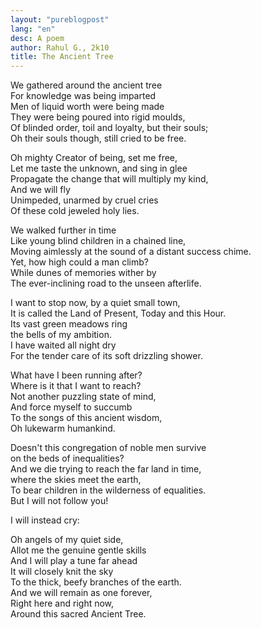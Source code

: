 ```yaml
---
layout: "pureblogpost"
lang: "en"
desc: A poem
author: Rahul G., 2k10
title: The Ancient Tree
--- 
```

We gathered around the ancient tree<br/>
For knowledge was being imparted<br/>
Men of liquid worth were being made<br/>
They were being poured into rigid moulds,<br/>
Of blinded order, toil and loyalty, but their souls;<br/>
Oh their souls  though, still cried to be free.<br/>

Oh mighty Creator of being, set me free,<br/>
Let me taste the unknown, and sing in glee<br/>
Propagate the change that will multiply my kind,<br/>
And we will fly<br/>
Unimpeded, unarmed by cruel cries<br/>
Of these cold jeweled holy lies.<br/>

We walked further in time<br/>
Like young blind children in a chained line,<br/>
Moving aimlessly at the sound of a distant success chime.<br/>
Yet, how high could a man climb?<br/>
While dunes of memories wither by<br/>
The ever-inclining road to the unseen afterlife.<br/>

I want to stop now, by a quiet small town,<br/>
It is called the Land of Present, Today and this Hour.<br/>
Its vast green meadows ring<br/>
the bells of my ambition.<br/>
I have waited all night dry<br/>
For the tender care of its soft drizzling shower.<br/>

What have I been running after?<br/>
Where is it that I want to reach?<br/>
Not another puzzling state of mind,<br/>
And force myself to succumb <br/>
To the songs of this ancient wisdom,<br/>
Oh lukewarm humankind.<br/>

Doesn't this congregation of noble men survive<br/>
on the beds of inequalities?<br/>
And we die trying to reach the far land in time,<br/>
where the skies meet the earth,<br/>
To bear children in the wilderness of equalities.<br/>
But I will not follow you!<br/>

I will instead cry:<br/>

Oh angels of my quiet side,<br/>
Allot me the genuine gentle skills<br/>
And I will play a tune far ahead<br/>
It will closely knit the sky<br/>
To the thick, beefy branches of the earth.<br/>
And we will remain as one forever,<br/>
Right here and right now,<br/>
Around this sacred Ancient Tree.<br/>

